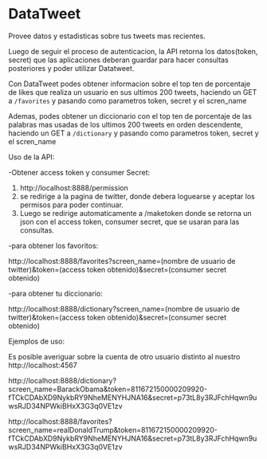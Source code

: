 # DataTweet

Provee datos y estadisticas sobre tus tweets mas recientes.

Luego de seguir el proceso de autenticacion, la API retorna los datos(token, secret) que las aplicaciones deberan guardar para hacer consultas posteriores y poder utilizar Datatweet.

Con DataTweet podes obtener informacion sobre el top ten de porcentaje de likes que realiza un usuario en sus ultimos 200 tweets, haciendo un GET a `/favorites` y pasando como parametros token, secret y el scren_name

Ademas, podes obtener un diccionario con el top ten de porcentaje de las palabras mas usadas de los ultimos 200 tweets en orden descendente, haciendo un GET a `/dictionary` y pasando como parametros token, secret y el scren_name

Uso de la API:

-Obtener access token y consumer Secret:

1) http://localhost:8888/permission 
2) se redirige a la pagina de twitter, donde debera loguearse y aceptar los permisos para poder continuar.
3) Luego se redirige automaticamente a /maketoken donde se retorna un json con el access token, consumer secret, que se usaran para las consultas.

-para obtener los favoritos: 

http://localhost:8888/favorites?screen_name=(nombre de usuario de twitter)&token=(access token obtenido)&secret=(consumer secret obtenido)

-para obtener tu diccionario: 

http://localhost:8888/dictionary?screen_name=(nombre de usuario de twitter)&token=(access token obtenido)&secret=(consumer secret obtenido)

Ejemplos de uso: 

Es posible averiguar sobre la cuenta de otro usuario distinto al nuestro
http://localhost:4567

http://localhost:8888/dictionary?screen_name=BarackObama&token=811672150000209920-fTCkCDAbXD9NykbRY9NheMENYHJNA16&secret=p73tL8y3RJFchHqwn9uwsRJD34NPWkiBHxX3G3q0VE1zv

http://localhost:8888/favorites?screen_name=realDonaldTrump&token=811672150000209920-fTCkCDAbXD9NykbRY9NheMENYHJNA16&secret=p73tL8y3RJFchHqwn9uwsRJD34NPWkiBHxX3G3q0VE1zv

